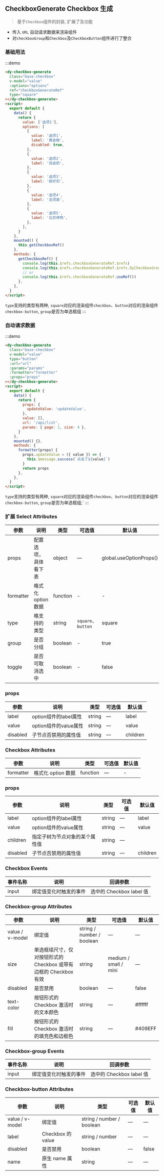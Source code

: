 ## CheckboxGenerate Checkbox 生成

> 基于`Checkbox`组件的封装, 扩展了及功能

- 传入 `URL` 自动请求数据来渲染组件
- 对`checkboxGroup`和`Checkbox`及`CheckboxButton`组件进行了整合

### 基础用法

:::demo

```html
<dy-checkbox-generate
  class="base-checkbox"
  v-model="value"
  :options="options"
  ref="checkboxGenerateRef"
  type="square"
></dy-checkbox-generate>
<script>
  export default {
    data() {
      return {
        value: ['选项1'],
        options: [
          {
            value: '选项1',
            label: '黄金糕',
            disabled: true,
          },
          {
            value: '选项2',
            label: '双皮奶',
          },
          {
            value: '选项3',
            label: '蚵仔煎',
          },
          {
            value: '选项4',
            label: '龙须面',
          },
          {
            value: '选项5',
            label: '北京烤鸭',
          },
        ],
      }
    },
    mounted() {
      this.getCheckboxRef()
    },
    methods: {
      getCheckboxRef() {
        console.log(this.$refs.checkboxGenerateRef.$refs)
        console.log(this.$refs.checkboxGenerateRef.$refs.DyCheckboxGroup)
        // or
        console.log(this.$refs.checkboxGenerateRef.useRef())
      },
    },
  }
</script>
```

`type`支持的类型有两种, `square`对应的渲染组件`checkbox`、`button`对应的渲染组件`checkbox-button`, `group`是否为单选框组
:::

### 自动请求数据

:::demo

```html
<dy-checkbox-generate
  class="base-checkbox"
  v-model="value"
  type="button"
  :url="url"
  :params="params"
  :formatter="formatter"
  :props="props"
></dy-checkbox-generate>
<script>
  export default {
    data() {
      return {
        props: {
          updateValue: 'updateValue',
        },
        value: [],
        url: '/api/list',
        params: { page: 1, size: 4 },
      }
    },
    mounted() {},
    methods: {
      formatter(props) {
        props.updateValue = ({ value }) => {
          this.$message.success(`点击了${value}`)
        }
        return props
      },
    },
  }
</script>
```

`type`支持的类型有两种, `square`对应的渲染组件`checkbox`、`button`对应的渲染组件`checkbox-button`, `group`是否为单选框组;`
:::

### 扩展 Select Attributes

| 参数      | 说明               | 类型     | 可选值 | 默认值                        |
| --------- | ------------------ | -------- | ------ | ----------------------------- |
| props | 配置选项，具体看下表 | object | —      | global.useOptionProps() |  
| formatter | 格式化 option 数据 | function | - | - | 
| type | 格支持的类型 | string |`square`、`button`     |square |
| group | 是否分组 | boolean | -     |  true |
| toggle | 是否可取消选中 | boolean | -     |  false |
### props

| 参数      | 说明               | 类型     | 可选值 | 默认值                        |
| --------- | ------------------ | -------- | ------ | ----------------------------- |
| label    | option组件的label属性                       | string  | —      | label     |
| value    | option组件的value属性                       | string  | —      | value     |
| disabled | 子节点否禁用的属性值              | string | —      | children     |




### Checkbox Attributes

| 参数            | 说明                                 | 类型                      | 可选值                | 默认值 |
| --------------- | ------------------------------------ | ------------------------- | --------------------- | ------ |
| formatter | 格式化 option 数据 | function | —      | - |


### props

| 参数      | 说明               | 类型     | 可选值 | 默认值                        |
| --------- | ------------------ | -------- | ------ | ----------------------------- |
| label    | option组件的label属性                       | string  | —      | label     |
| value    | option组件的value属性                       | string  | —      | value     |
| children | 指定子树为节点对象的某个属性值                           | string                        | —      |     |
| disabled | 子节点否禁用的属性值              | string | —      | children     |


### Checkbox Events

| 事件名称 | 说明                   | 回调参数              |
| -------- | ---------------------- | --------------------- |
| input    | 绑定值变化时触发的事件 | 选中的 Checkbox label 值 |

### Checkbox-group Attributes

| 参数            | 说明                                                       | 类型                      | 可选值                | 默认值  |
| --------------- | ---------------------------------------------------------- | ------------------------- | --------------------- | ------- |
| value / v-model | 绑定值                                                     | string / number / boolean | —                     | —       |
| size            | 单选框组尺寸，仅对按钮形式的 Checkbox 或带有边框的 Checkbox 有效 | string                    | medium / small / mini | —       |
| disabled        | 是否禁用                                                   | boolean                   | —                     | false   |
| text-color      | 按钮形式的 Checkbox 激活时的文本颜色                          | string                    | —                     | #ffffff |
| fill            | 按钮形式的 Checkbox 激活时的填充色和边框色                    | string                    | —                     | #409EFF |

### Checkbox-group Events

| 事件名称 | 说明                   | 回调参数              |
| -------- | ---------------------- | --------------------- |
| input    | 绑定值变化时触发的事件 | 选中的 Checkbox label 值 |

### Checkbox-button Attributes

| 参数            | 说明           | 类型                      | 可选值 | 默认值 |
| --------------- | -------------- | ------------------------- | ------ | ------ |
| value / v-model | 绑定值         | string / number / boolean | —      | —      |
| label           | Checkbox 的 value | string / number           | —      | —      |
| disabled        | 是否禁用       | boolean                   | —      | false  |
| name            | 原生 name 属性 | string                    | —      | —      |
